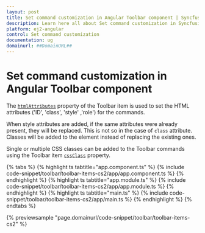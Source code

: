 ```yaml
---
layout: post
title: Set command customization in Angular Toolbar component | Syncfusion
description: Learn here all about Set command customization in Syncfusion Angular Toolbar component of Syncfusion Essential JS 2 and more.
platform: ej2-angular
control: Set command customization 
documentation: ug
domainurl: ##DomainURL##
---
```


# Set command customization in Angular Toolbar component

The [`htmlAttributes`](https://ej2.syncfusion.com/angular/documentation/api/toolbar/item#htmlattributes) property of the Toolbar item is used to set the HTML attributes ('ID', 'class', 'style' ,'role') for the commands.

When style attributes are added, if the same attributes were already present, they will be replaced. This is not so in the case of
`class` attribute. Classes will be added to the element instead of replacing the existing ones.

Single or multiple CSS classes can be added to the Toolbar commands using the Toolbar item [`cssClass`](https://ej2.syncfusion.com/angular/documentation/api/toolbar/item#cssclass) property.

{% tabs %}
{% highlight ts tabtitle="app.component.ts" %}
{% include code-snippet/toolbar/toolbar-items-cs2/app/app.component.ts %}
{% endhighlight %}
{% highlight ts tabtitle="app.module.ts" %}
{% include code-snippet/toolbar/toolbar-items-cs2/app/app.module.ts %}
{% endhighlight %}
{% highlight ts tabtitle="main.ts" %}
{% include code-snippet/toolbar/toolbar-items-cs2/app/main.ts %}
{% endhighlight %}
{% endtabs %}
  
{% previewsample "page.domainurl/code-snippet/toolbar/toolbar-items-cs2" %}